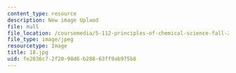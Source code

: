 ```yaml
---
content_type: resource
description: New image Uplaod
file: null
file_location: /coursemedia/5-112-principles-of-chemical-science-fall-2005/fe2036c72f2098d6b28863ff9ab975b8_18.jpg
file_type: image/jpeg
resourcetype: Image
title: 18.jpg
uid: fe2036c7-2f20-98d6-b288-63ff9ab975b8
---
```

